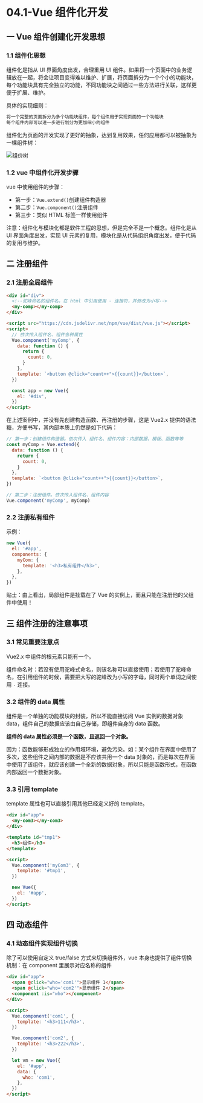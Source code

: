 # 04.1-Vue 组件化开发

## 一 Vue 组件创建化开发思想

### 1.1 组件化思想

组件化是指从 UI 界面角度出发，合理重用 UI 组件。如果将一个页面中的业务逻辑放在一起，将会让项目变得难以维护、扩展，将页面拆分为一个个小的功能块，每个功能块具有完全独立的功能，不同功能块之间通过一些方法进行关联，这样更便于扩展、维护。

具体的实现细则：

```txt
将一个完整的页面拆分为多个功能块组件，每个组件用于实现页面的一个功能块
每个组件内部可以进一步进行划分为更加细小的组件
```

组件化为页面的开发实现了更好的抽象，达到复用效果，任何应用都可以被抽象为一棵组件树：

![组价树](../images/mvvm/vue-02.png)

### 1.2 vue 中组件化开发步骤

vue 中使用组件的步骤：

- 第一步：`Vue.extend()`创建组件构造器
- 第二步：`Vue.component()`注册组件
- 第三步：类似 HTML 标签一样使用组件

注意：组件化与模块化都是软件工程的思想，但是完全不是一个概念。组件化是从 UI 界面角度出发，实现 UI 元素的复用，模块化是从代码组织角度出发，便于代码的复用与维护。

## 二 注册组件

### 2.1 注册全局组件

```html
<div id="div">
  <!--驼峰命名的组件名，在 html 中引用使用 - 连接符，并修改为小写-->
  <my-comp></my-comp>
</div>

<script src="https://cdn.jsdelivr.net/npm/vue/dist/vue.js"></script>
<script>
  // 依次传入组件名、组件各种属性
  Vue.component('myComp', {
    data: function () {
      return {
        count: 0,
      }
    },
    template: `<button @click="count++">{{count}}</button>`,
  })

  const app = new Vue({
    el: '#div',
  })
</script>
```

在上述案例中，并没有先创建构造函数、再注册的步骤，这是 Vue2.x 提供的语法糖，方便书写，其内部本质上仍然是如下代码：

```js
// 第一步：创建组件构造器。依次传入 组件名、组件内容：内部数据、模板、函数等等
const myComp = Vue.extend({
  data: function () {
    return {
      count: 0,
    }
  },
  template: `<button @click="count++">{{count}}</button>`,
})

// 第二步：注册组件。依次传入组件名、组件内容
Vue.component('myComp', myComp)
```

### 2.2 注册私有组件

示例：

```js
new Vue({
  el: '#app',
  components: {
    myCom: {
      template: '<h3>私有组件</h3>',
    },
  },
})
```

贴士：由上看出，局部组件是挂载在了 Vue 的实例上，而且只能在注册他的父组件中使用！

## 三 组件注册的注意事项

### 3.1 常见重要注意点

Vue2.x 中组件的根元素只能有一个。

组件命名时：若没有使用驼峰式命名，则该名称可以直接使用；若使用了驼峰命名，在引用组件的时候，需要把大写的驼峰改为小写的字母，同时两个单词之间使用 `-` 连接。

### 3.2 组件的 data 属性

组件是一个单独的功能模块的封装，所以不能直接访问 Vue 实例的数据对象 data，组件自己的数据应该由自己存储，即组件自身的 data 函数。

**组件的 data 属性必须是一个函数，且返回一个对象。**

因为：函数能够形成独立的作用域环境，避免污染。如：某个组件在界面中使用了多次，这些组件之间内部的数据是不应该共用一个 data 对象的，而是每次在界面中使用了该组件，就应该创建一个全新的数据对象，所以只能是函数形式，在函数内部返回一个数据对象。

### 3.3 引用 template

template 属性也可以直接引用其他已经定义好的 template。

```html
<div id="app">
  <my-com3></my-com3>
</div>

<template id="tmp1">
  <h3>组件</h3>
</template>

<script>
  Vue.component('myCom3', {
    template: '#tmp1',
  })

  new Vue({
    el: '#app',
  })
</script>
```

## 四 动态组件

### 4.1 动态组件实现组件切换

除了可以使用自定义 true/false 方式来切换组件外，vue 本身也提供了组件切换机制：在 component 里展示对应名称的组件

```html
<div id="app">
  <span @click="who='com1'">显示组件 1</span>
  <span @click="who='com2'">显示组件 2</span>
  <component :is="who"></component>
</div>

<script>
  Vue.component('com1', {
    template: '<h3>111</h3>',
  })

  Vue.component('com2', {
    template: '<h3>222</h3>',
  })

  let vm = new Vue({
    el: '#app',
    data: {
      who: 'com1',
    },
  })
</script>
```
